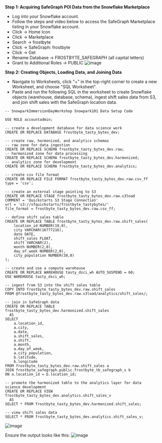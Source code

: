 **Step 1: Acquiring SafeGraph POI Data from the Snowflake Marketplace**
- Log into your Snowflake account.
- Follow the steps and video below to access the SafeGraph Marketplace listing in your Snowflake account.
- Click -> Home Icon
- Click -> Marketplace
- Search -> frostbyte
- Click -> SafeGraph: frostbyte
- Click -> Get
- Rename Database -> FROSTBYTE_SAFEGRAPH (all capital letters)
- Grant to Additional Roles -> PUBLIC
![image](https://github.com/sfc-gh-DShaw98/Snowpark_DataScience_HOL/assets/120119246/f52f0c34-3a54-40f9-886e-e23233fcad40)


**Step 2: Creating Objects, Loading Data, and Joining Data**
- Navigate to Worksheets, click "+" in the top-right corner to create a new Worksheet, and choose "SQL Worksheet".
- Paste and run the following SQL in the worksheet to create Snowflake objects (warehouse, database, schema), ingest shift sales data from S3, and join shift sales with the SafeGraph location data.
```
-- SnowparkImmersionDayWorkshop Snowpark101 Data Setup Code

USE ROLE accountadmin;

-- create a development database for data science work
CREATE OR REPLACE DATABASE frostbyte_tasty_bytes_dev;

-- create raw, harmonized, and analytics schemas
-- raw zone for data ingestion
CREATE OR REPLACE SCHEMA frostbyte_tasty_bytes_dev.raw;
-- harmonized zone for data processing
CREATE OR REPLACE SCHEMA frostbyte_tasty_bytes_dev.harmonized;
-- analytics zone for development
CREATE OR REPLACE SCHEMA frostbyte_tasty_bytes_dev.analytics;

-- create csv file format
CREATE OR REPLACE FILE FORMAT frostbyte_tasty_bytes_dev.raw.csv_ff 
type = 'csv';

-- create an external stage pointing to S3
CREATE OR REPLACE STAGE frostbyte_tasty_bytes_dev.raw.s3load
COMMENT = 'Quickstarts S3 Stage Connection'
url = 's3://sfquickstarts/frostbyte_tastybytes/'
file_format = frostbyte_tasty_bytes_dev.raw.csv_ff;

-- define shift sales table
CREATE OR REPLACE TABLE frostbyte_tasty_bytes_dev.raw.shift_sales(
	location_id NUMBER(19,0),
	city VARCHAR(16777216),
	date DATE,
	shift_sales FLOAT,
	shift VARCHAR(2),
	month NUMBER(2,0),
	day_of_week NUMBER(2,0),
	city_population NUMBER(38,0)
);

-- create and use a compute warehouse
CREATE OR REPLACE WAREHOUSE tasty_dsci_wh AUTO_SUSPEND = 60;
USE WAREHOUSE tasty_dsci_wh;

-- ingest from S3 into the shift sales table
COPY INTO frostbyte_tasty_bytes_dev.raw.shift_sales
FROM @frostbyte_tasty_bytes_dev.raw.s3load/analytics/shift_sales/;

-- join in SafeGraph data
CREATE OR REPLACE TABLE frostbyte_tasty_bytes_dev.harmonized.shift_sales
  AS
SELECT
    a.location_id,
    a.city,
    a.date,
    a.shift_sales,
    a.shift,
    a.month,
    a.day_of_week,
    a.city_population,
    b.latitude,
    b.longitude
FROM frostbyte_tasty_bytes_dev.raw.shift_sales a
JOIN frostbyte_safegraph.public.frostbyte_tb_safegraph_s b
ON a.location_id = b.location_id;

-- promote the harmonized table to the analytics layer for data science development
CREATE OR REPLACE VIEW frostbyte_tasty_bytes_dev.analytics.shift_sales_v
  AS
SELECT * FROM frostbyte_tasty_bytes_dev.harmonized.shift_sales;

-- view shift sales data
SELECT * FROM frostbyte_tasty_bytes_dev.analytics.shift_sales_v;
```
![image](https://github.com/sfc-gh-DShaw98/Snowpark_DataScience_HOL/assets/120119246/8e90a8ca-e4e6-47ba-beca-42b1c779ee47)

Ensure the output looks like this:
![image](https://github.com/sfc-gh-DShaw98/Snowpark_DataScience_HOL/assets/120119246/1881131e-a83a-4c45-a3d6-0289d6ed0b57)
